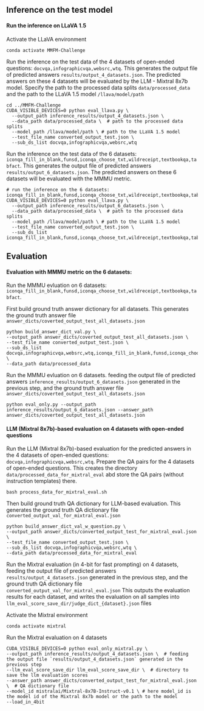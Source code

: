 
## Inference on the test model
#### Run the inference on LLaVA 1.5
Activate the LLaVA environment
```
conda activate MMFM-Challenge
```
Run the inference on the test data of the 4 datasets of open-ended questions: `docvqa,infographicvqa,websrc,wtq`. This generates the output file of predicted answers `results/output_4_datasets.json`. 
The predicted answers on these 4 datasets will be evaluated by the LLM - Mixtral 8x7b model. Specify the path to the processed data splits `data/processed_data` and the path to the LLaVA 1.5 model `/llava/model/path`
```
cd ../MMFM-Challenge
CUDA_VISIBLE_DEVICES=0 python eval_llava.py \
  --output_path inference_results/output_4_datasets.json \
  --data_path data/processed_data \  # path to the processed data splits
  --model_path /llava/model/path \ # path to the LLaVA 1.5 model
  --test_file_name converted_output_test.json \
  --sub_ds_list docvqa,infographicvqa,websrc,wtq
```
Run the inference on the test data of the 6 datasets: `iconqa_fill_in_blank,funsd,iconqa_choose_txt,wildreceipt,textbookqa,tabfact`. This generates the output file of predicted answers `results/output_6_datasets.json`.
The predicted answers on these 6 datasets will be evaluated with the MMMU metric.

```
# run the inference on the 6 datasets: iconqa_fill_in_blank,funsd,iconqa_choose_txt,wildreceipt,textbookqa,tabfact
CUDA_VISIBLE_DEVICES=0 python eval_llava.py \
  --output_path inference_results/output_6_datasets.json \
  --data_path data/processed_data \  # path to the processed data splits
  --model_path /llava/model/path \ # path to the LLaVA 1.5 model
  --test_file_name converted_output_test.json \
  --sub_ds_list iconqa_fill_in_blank,funsd,iconqa_choose_txt,wildreceipt,textbookqa,tabfact
```

## Evaluation
#### Evaluation with MMMU metric on the 6 datasets: 
Run the MMMU evluation on 6 datasets: `iconqa_fill_in_blank,funsd,iconqa_choose_txt,wildreceipt,textbookqa,tabfact`.

First build ground truth answer dictionary for all datasets. This generates the ground truth answer file `answer_dicts/coverted_output_test_all_datasets.json`
```
python build_answer_dict_val.py \
--output_path answer_dicts/coverted_output_test_all_datasets.json \
--test_file_name converted_output_test.json \
--sub_ds_list docvqa,infographicvqa,websrc,wtq,iconqa_fill_in_blank,funsd,iconqa_choose_txt,wildreceipt,textbookqa,tabfact \
--data_path data/processed_data
```
Run the MMMU evluation on 6 datasets. feeding the output file of predicted answers `inference_results/output_6_datasets.json` generated in the previous step, and the ground truth answer file `answer_dicts/coverted_output_test_all_datasets.json`
```
python eval_only.py --output_path inference_results/output_6_datasets.json --answer_path answer_dicts/coverted_output_test_all_datasets.json
```



#### LLM (Mixtral 8x7b)-based evaluation on 4 datasets with open-ended questions
Run the LLM (Mixtral 8x7b)-based evaluation for the predicted answers in the 4 datasets of open-ended questions: `docvqa,infographicvqa,websrc,wtq`.
Prepare the QA pairs for the 4 datasets of open-ended questions. This creates the directory `data/processed_data_for_mixtral_eval` abd store the QA pairs (without instruction templates) there.
```
bash process_data_for_mixtral_eval.sh
```

Then build ground truth QA dictionary for LLM-based evaluation. This generates the ground truth QA dictionary file `converted_output_val_for_mixtral_eval.json`
```
python build_answer_dict_val_w_question.py \
--output_path answer_dicts/converted_output_test_for_mixtral_eval.json \
--test_file_name converted_output_test.json \
--sub_ds_list docvqa,infographicvqa,websrc,wtq \
--data_path data/processed_data_for_mixtral_eval
```
Run the Mixtral evaluation (in 4-bit for fast prompting) on 4 datasets, feeding the output file of predicted answers `results/output_4_datasets.json` generated in the previous step, and the ground truth QA dictionary file `converted_output_val_for_mixtral_eval.json`
This outputs the evaluation results for each dataset, and writes the evaluation on all samples into `llm_eval_score_save_dir/judge_dict_{dataset}.json` files


Activate the Mixtral environment
```
conda activate mixtral
```
Run the Mixtral evaluation on 4 datasets
```
CUDA_VISIBLE_DEVICES=0 python eval_only_mixtral.py \
--output_path inference_results/output_4_datasets.json \  # feeding the output file `results/output_4_datasets.json` generated in the previous step
--llm_eval_score_save_dir llm_eval_score_save_dir \  # directory to save the llm evaluation scores
--answer_path answer_dicts/converted_output_test_for_mixtral_eval.json \  # QA dictionary file 
--model_id mistralai/Mixtral-8x7B-Instruct-v0.1 \ # here model_id is the model id of the Mixtral 8x7b model or the path to the model
--load_in_4bit
```